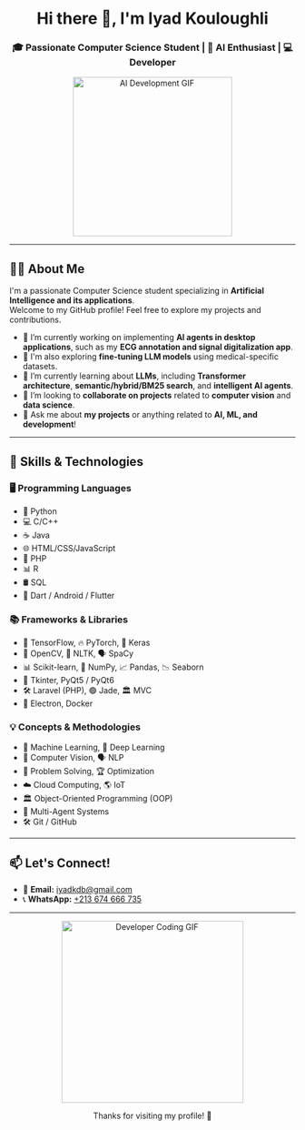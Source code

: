 <h1 align="center">Hi there 👋, I'm Iyad Kouloughli</h1>
<h3 align="center">🎓 Passionate Computer Science Student | 🤖 AI Enthusiast | 💻 Developer</h3>

<p align="center">
  <img src="https://media.giphy.com/media/qgQUggAC3Pfv687qPC/giphy.gif" width="280" alt="AI Development GIF"/>
</p>

---

## 👨‍💻 About Me

I'm a passionate Computer Science student specializing in **Artificial Intelligence and its applications**.  
Welcome to my GitHub profile! Feel free to explore my projects and contributions.

- 🔭 I’m currently working on implementing **AI agents in desktop applications**, such as my **ECG annotation and signal digitalization app**.
- 🧠 I'm also exploring **fine-tuning LLM models** using medical-specific datasets.
- 🌱 I’m currently learning about **LLMs**, including **Transformer architecture**, **semantic/hybrid/BM25 search**, and **intelligent AI agents**.
- 👯 I’m looking to **collaborate on projects** related to **computer vision** and **data science**.
- 💬 Ask me about **my projects** or anything related to **AI, ML, and development**!

---

## 🚀 Skills & Technologies

### 🖥️ Programming Languages
- 🐍 Python
- 💻 C/C++
- ☕ Java
- 🌐 HTML/CSS/JavaScript
- 🐘 PHP
- 📊 R
- 🛢️ SQL
- 📱 Dart / Android / Flutter

### 📚 Frameworks & Libraries
- 🔬 TensorFlow, 🔥 PyTorch, 🤖 Keras
- 👀 OpenCV, 📝 NLTK, 🗣️ SpaCy
- 📊 Scikit-learn, 🔢 NumPy, 📈 Pandas, 📉 Seaborn
- 🧰 Tkinter, PyQt5 / PyQt6
- 🛠️ Laravel (PHP), 🟢 Jade, 🏛️ MVC
- 🧪 Electron, Docker

### 💡 Concepts & Methodologies
- 🧠 Machine Learning, 🤖 Deep Learning
- 🎯 Computer Vision, 🗣️ NLP
- 🧩 Problem Solving, 🏆 Optimization
- ☁️ Cloud Computing, 🌎 IoT
- 🏛️ Object-Oriented Programming (OOP)
- 🤝 Multi-Agent Systems
- 🛠️ Git / GitHub

---

## 📫 Let's Connect!

- 📧 **Email:** iyadkdb@gmail.com  
- 📞 **WhatsApp:** [+213 674 666 735](https://wa.me/213674666735)

---

<p align="center">
  <img src="https://media4.giphy.com/media/v1.Y2lkPTc5MGI3NjExdzR0b3FoMWFzbW4wM2U1YnQyMGxtem1lZXFpaWI3ZG03bDRqYThxNyZlcD12MV9pbnRlcm5hbF9naWZfYnlfaWQmY3Q9Zw/du3J3cXyzhj75IOgvA/giphy.gif" width="320" alt="Developer Coding GIF">
</p>


<p align="center">Thanks for visiting my profile! 🙌</p>
